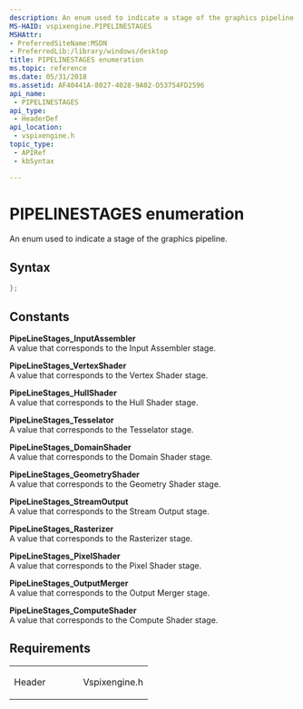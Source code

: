 ```yaml
---
description: An enum used to indicate a stage of the graphics pipeline.
MS-HAID: vspixengine.PIPELINESTAGES
MSHAttr:
- PreferredSiteName:MSDN
- PreferredLib:/library/windows/desktop
title: PIPELINESTAGES enumeration
ms.topic: reference
ms.date: 05/31/2018
ms.assetid: AF40441A-8027-4028-9A02-D53754FD2596
api_name: 
 - PIPELINESTAGES
api_type: 
 - HeaderDef
api_location: 
 - vspixengine.h
topic_type: 
 - APIRef
 - kbSyntax

---
```


# <span id="vspixengine.pipelinestages"></span>PIPELINESTAGES enumeration

An enum used to indicate a stage of the graphics pipeline.

## Syntax


```C++
};
```

## Constants

<span id="PipeLineStages_InputAssembler"></span><span id="pipelinestages_inputassembler"></span><span id="PIPELINESTAGES_INPUTASSEMBLER"></span>**PipeLineStages\_InputAssembler**  
A value that corresponds to the Input Assembler stage.

<span id="PipeLineStages_VertexShader"></span><span id="pipelinestages_vertexshader"></span><span id="PIPELINESTAGES_VERTEXSHADER"></span>**PipeLineStages\_VertexShader**  
A value that corresponds to the Vertex Shader stage.

<span id="PipeLineStages_HullShader"></span><span id="pipelinestages_hullshader"></span><span id="PIPELINESTAGES_HULLSHADER"></span>**PipeLineStages\_HullShader**  
A value that corresponds to the Hull Shader stage.

<span id="PipeLineStages_Tesselator"></span><span id="pipelinestages_tesselator"></span><span id="PIPELINESTAGES_TESSELATOR"></span>**PipeLineStages\_Tesselator**  
A value that corresponds to the Tesselator stage.

<span id="PipeLineStages_DomainShader"></span><span id="pipelinestages_domainshader"></span><span id="PIPELINESTAGES_DOMAINSHADER"></span>**PipeLineStages\_DomainShader**  
A value that corresponds to the Domain Shader stage.

<span id="PipeLineStages_GeometryShader"></span><span id="pipelinestages_geometryshader"></span><span id="PIPELINESTAGES_GEOMETRYSHADER"></span>**PipeLineStages\_GeometryShader**  
A value that corresponds to the Geometry Shader stage.

<span id="PipeLineStages_StreamOutput"></span><span id="pipelinestages_streamoutput"></span><span id="PIPELINESTAGES_STREAMOUTPUT"></span>**PipeLineStages\_StreamOutput**  
A value that corresponds to the Stream Output stage.

<span id="PipeLineStages_Rasterizer"></span><span id="pipelinestages_rasterizer"></span><span id="PIPELINESTAGES_RASTERIZER"></span>**PipeLineStages\_Rasterizer**  
A value that corresponds to the Rasterizer stage.

<span id="PipeLineStages_PixelShader"></span><span id="pipelinestages_pixelshader"></span><span id="PIPELINESTAGES_PIXELSHADER"></span>**PipeLineStages\_PixelShader**  
A value that corresponds to the Pixel Shader stage.

<span id="PipeLineStages_OutputMerger"></span><span id="pipelinestages_outputmerger"></span><span id="PIPELINESTAGES_OUTPUTMERGER"></span>**PipeLineStages\_OutputMerger**  
A value that corresponds to the Output Merger stage.

<span id="PipeLineStages_ComputeShader"></span><span id="pipelinestages_computeshader"></span><span id="PIPELINESTAGES_COMPUTESHADER"></span>**PipeLineStages\_ComputeShader**  
A value that corresponds to the Compute Shader stage.

## Requirements

<table><colgroup><col style="width: 50%" /><col style="width: 50%" /></colgroup><tbody><tr class="odd"><td><p>Header</p></td><td>Vspixengine.h</td></tr></tbody></table>

 

 



